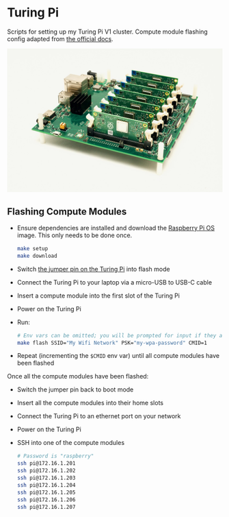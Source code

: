 # Turing Pi

Scripts for setting up my Turing Pi V1 cluster. Compute module flashing config adapted from [the official docs](https://docs.turingpi.com).

![turing-pi](./docs/turing-pi.jpeg)

## Flashing Compute Modules

- Ensure dependencies are installed and download the [Raspberry Pi OS](https://www.raspberrypi.com/software/) image. This only needs to be done once.

  ```bash
  make setup
  make download
  ```

- Switch [the jumper pin on the Turing Pi](https://docs.turingpi.com/get-started/flashing-compute-modules#1.-flashing-node-port-and-flash-mode) into flash mode
- Connect the Turing Pi to your laptop via a micro-USB to USB-C cable
- Insert a compute module into the first slot of the Turing Pi
- Power on the Turing Pi
- Run:

  ```bash
  # Env vars can be omitted; you will be prompted for input if they are missing.
  make flash SSID="My Wifi Network" PSK="my-wpa-password" CMID=1
  ```

- Repeat (incrementing the `$CMID` env var) until all compute modules have been flashed

Once all the compute modules have been flashed:

- Switch the jumper pin back to boot mode
- Insert all the compute modules into their home slots
- Connect the Turing Pi to an ethernet port on your network
- Power on the Turing Pi
- SSH into one of the compute modules

  ```bash
  # Password is "raspberry"
  ssh pi@172.16.1.201
  ssh pi@172.16.1.202
  ssh pi@172.16.1.203
  ssh pi@172.16.1.204
  ssh pi@172.16.1.205
  ssh pi@172.16.1.206
  ssh pi@172.16.1.207
  ```
